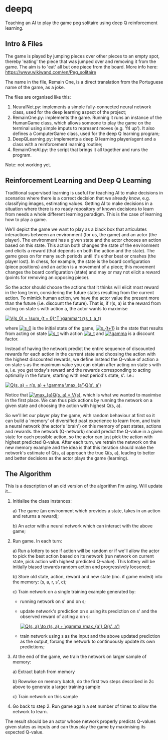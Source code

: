 # deepq

Teaching an AI to play the game peg solitaire using deep Q reinforcement learning.

## Intro & Files

The game is played by jumping pieces over other pieces to an empty spot, thereby 'eating' the piece that was jumped over and removing it from the game. The aim is to 'eat' all but one piece from the board. More info here: https://www.wikiwand.com/en/Peg_solitaire

The name in the file, Remain One, is a direct translation from the Portuguese name of the game, as a joke.

The files are organised like this:
1. NeuralNet.py: implements a simple fully-connected neural network class, used for the deep learning aspect of the project;
2. RemainOne.py: implements the game. Running it runs an instance of the HumanGame class, which allows someone to play the game on the terminal using simple imputs to represent moves (e.g. 'f4 up'). It also defines a ComputerGame class, used for the deep Q learning program;
3. DeepQLearning.py: implements a deep Q learning player/agent and a class with a reinforcement learning routine;
4. RemainOneAI.py: the script that brings it all together and runs the program.

Note: not working yet.


## Reinforcement Learning and Deep Q Learning

Traditional supervised learning is useful for teaching AI to make decisions in scenarios where there is a correct decision that we already know, e.g. classifying images, estimating values. Getting AI to make decisions in a situation where there is no ready repository of known decisions to learn from needs a whole different learning paradigm. This is the case of learning how to play a game.

We'll depict the game we want to play as a black box that articulates interactions between an environment (for us, the game) and an actor (the player). The environment has a given state and the actor chooses an action based on this state. This action both changes the state of the environment and elicits a reward (that depends on both the action and the state). The game goes on for many such periods until it's either beat or crashes (the player lost). In chess, for example, the state is the board configuration (piece positions) and an action is a movement of a piece; this movement changes the board configuration (state) and may or may not elicit a reward (points for removing an opposing piece).

So the actor should choose the actions that it thinks will elicit most reward in the long term, considering the future states resulting from the current action. To mimick human action, we have the actor value the present more than the future (i.e. discount the future). That is, if r(s, a) is the reward from acting on state s with action a, the actor wants to maximise

<a href="https://www.codecogs.com/eqnedit.php?latex=V(s_0)&space;=&space;\sum_{t&space;=&space;0}^T&space;\gamma^t&space;r(s_t,&space;a_t)" target="_blank"><img src="https://latex.codecogs.com/gif.latex?V(s_0)&space;=&space;\sum_{t&space;=&space;0}^T&space;\gamma^t&space;r(s_t,&space;a_t)" title="V(s_0) = \sum_{t = 0}^T \gamma^t r(s_t, a_t)" /></a>

where <a href="https://www.codecogs.com/eqnedit.php?latex=s_0" target="_blank"><img src="https://latex.codecogs.com/gif.latex?s_0" title="s_0" /></a> is the initial state of the game, <a href="https://www.codecogs.com/eqnedit.php?latex=s_{t&plus;1}" target="_blank"><img src="https://latex.codecogs.com/gif.latex?s_{t&plus;1}" title="s_{t+1}" /></a> is the state that results from acting on state <a href="https://www.codecogs.com/eqnedit.php?latex=s_t" target="_blank"><img src="https://latex.codecogs.com/gif.latex?s_t" title="s_t" /></a> with action <a href="https://www.codecogs.com/eqnedit.php?latex=a_t" target="_blank"><img src="https://latex.codecogs.com/gif.latex?a_t" title="a_t" /></a> and <a href="https://www.codecogs.com/eqnedit.php?latex=\gamma" target="_blank"><img src="https://latex.codecogs.com/gif.latex?\gamma" title="\gamma" /></a> is a discount factor.

Instead of having the network predict the entire sequence of discounted rewards for each action in the current state and choosing the action with the highest discounted rewards, we define instead the Q-value of action a on state s as the maximum value you can obtain after acting on state s with a, i.e. you get today's reward and the rewards corresponding to acting optimally in the future, starting with next period's state, s'. I.e.:

<a href="https://www.codecogs.com/eqnedit.php?latex=Q(s,&space;a)&space;=&space;r(s,&space;a)&space;&plus;&space;\gamma&space;\max_{a'}Q(s',&space;a')" target="_blank"><img src="https://latex.codecogs.com/gif.latex?Q(s,&space;a)&space;=&space;r(s,&space;a)&space;&plus;&space;\gamma&space;\max_{a'}Q(s',&space;a')" title="Q(s, a) = r(s, a) + \gamma \max_{a'}Q(s', a')" /></a>

Notice that <a href="https://www.codecogs.com/eqnedit.php?latex=\max_{a}Q(s,&space;a)&space;=&space;V(s)" target="_blank"><img src="https://latex.codecogs.com/gif.latex?\max_{a}Q(s,&space;a)&space;=&space;V(s)" title="\max_{a}Q(s, a) = V(s)" /></a>, which is what we wanted to maximise in the first place. We can thus pick actions by running the network on a given state and choosing the action with highest Q(s, a).

So we'll let our player play the game, with random behaviour at first so it can build a 'memory' of diversified past experience to learn from, and train a neural network (the actor's 'brain') on this memory of past states, actions and rewards. the network (Q-network) should predict the Q-value in a given state for each possible action, so the actor can just pick the action with highest predicted Q-value. After each turn, we retrain the network on the new memory example and the idea is that this iteration should make the network's estimate of Q(s, a) approach the true Q(s, a), leading to better and better decisions as the actor plays the game (learning).

## The Algorithm

This is a description of an old version of the algorithm I'm using. Will update it...

1. Initialise the class instances:

   a) The game (an environment which provides a state, takes in an action and returns a reward);

   b) An actor with a neural network which can interact with the above game;
2. Run game. In each turn:
   
   a) Run a lottery to see if action will be random or if we'll allow the actor to pick the best action based on its network (run network on current state, pick action with highest predicted Q-value). This lottery will be initially biased towards random action and progressively loosened;
   
   b) Store old state, action, reward and new state (inc. if game ended) into the memory: (s, a, r, s', c);
   
   c) Train network on a single training example generated by:
      
      - running network on s' and on s;
       
      - update network's prediction on s using its prediction on s' and the observed reward of acting a on s:
         
         <a href="https://www.codecogs.com/eqnedit.php?latex=Q(s,&space;a)&space;\to&space;r(s,&space;a)&space;&plus;&space;\gamma&space;\max_{a'}&space;Q(s',&space;a')" target="_blank"><img src="https://latex.codecogs.com/gif.latex?Q(s,&space;a)&space;\to&space;r(s,&space;a)&space;&plus;&space;\gamma&space;\max_{a'}&space;Q(s',&space;a')" title="Q(s, a) \to r(s, a) + \gamma \max_{a'} Q(s', a')" /></a>
       
      - train network using s as the input and the above updated prediction as the output, forcing the network to continuously update its own predictions; 

3. At the end of the game, we train the network on larger sample of memory:
   
   a) Extract batch from memory
   
   b) Rowwise on memory batch, do the first two steps described in 2c above to generate a larger training sample
   
   c) Train network on this sample

4. Go back to step 2. Run game again a set number of times to allow the network to learn.

The result should be an actor whose network properly predicts Q-values given states as inputs and can thus play the game by maximising its expected Q-value.

